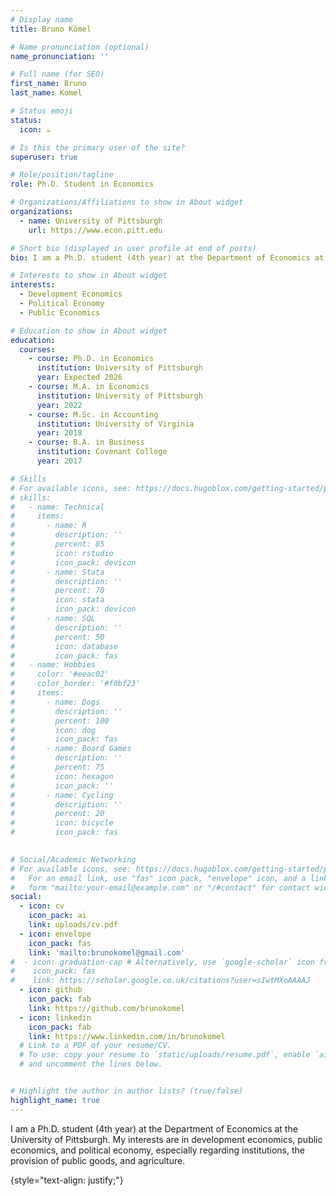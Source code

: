 ```yaml
---
# Display name
title: Bruno Kömel

# Name pronunciation (optional)
name_pronunciation: ''

# Full name (for SEO)
first_name: Bruno
last_name: Komel

# Status emoji
status:
  icon: ☕️

# Is this the primary user of the site?
superuser: true

# Role/position/tagline
role: Ph.D. Student in Economics

# Organizations/Affiliations to show in About widget
organizations:
  - name: University of Pittsburgh
    url: https://www.econ.pitt.edu

# Short bio (displayed in user profile at end of posts)
bio: I am a Ph.D. student (4th year) at the Department of Economics at the University of Pittsburgh. My interests are in development economics, public economics, and political economy, especially regarding institutions, the provision of public goods, and agriculture.

# Interests to show in About widget
interests:
  - Development Economics
  - Political Economy
  - Public Economics

# Education to show in About widget
education:
  courses:
    - course: Ph.D. in Economics
      institution: University of Pittsburgh
      year: Expected 2026
    - course: M.A. in Economics
      institution: University of Pittsburgh
      year: 2022
    - course: M.Sc. in Accounting
      institution: University of Virginia
      year: 2018
    - course: B.A. in Business
      institution: Covenant College
      year: 2017

# Skills
# For available icons, see: https://docs.hugoblox.com/getting-started/page-builder/#icons
# skills:
#   - name: Technical
#     items: 
#       - name: R
#         description: ''
#         percent: 85
#         icon: rstudio
#         icon_pack: devicon
#       - name: Stata
#         description: ''
#         percent: 70
#         icon: stata
#         icon_pack: devicon
#       - name: SQL
#         description: ''
#         percent: 50
#         icon: database
#         icon_pack: fas
#   - name: Hobbies
#     color: '#eeac02'
#     color_border: '#f0bf23'
#     items: 
#       - name: Dogs
#         description: ''
#         percent: 100
#         icon: dog
#         icon_pack: fas
#       - name: Board Games
#         description: ''
#         percent: 75
#         icon: hexagon
#         icon_pack: ''
#       - name: Cycling
#         description: ''
#         percent: 20
#         icon: bicycle
#         icon_pack: fas
   

# Social/Academic Networking
# For available icons, see: https://docs.hugoblox.com/getting-started/page-builder/#icons
#   For an email link, use "fas" icon pack, "envelope" icon, and a link in the
#   form "mailto:your-email@example.com" or "/#contact" for contact widget.
social:
  - icon: cv
    icon_pack: ai
    link: uploads/cv.pdf
  - icon: envelope
    icon_pack: fas
    link: 'mailto:brunokomel@gmail.com'
#  - icon: graduation-cap # Alternatively, use `google-scholar` icon from `ai` icon pack
#    icon_pack: fas
#    link: https://scholar.google.co.uk/citations?user=sIwtMXoAAAAJ
  - icon: github
    icon_pack: fab
    link: https://github.com/brunokomel
  - icon: linkedin
    icon_pack: fab
    link: https://www.linkedin.com/in/brunokomel
  # Link to a PDF of your resume/CV.
  # To use: copy your resume to `static/uploads/resume.pdf`, enable `ai` icons in `params.yaml`,
  # and uncomment the lines below.


# Highlight the author in author lists? (true/false)
highlight_name: true
---
```


 I am a Ph.D. student (4th year) at the Department of Economics at the University of Pittsburgh. My interests are in development economics, public economics, and political economy, especially regarding institutions, the provision of public goods, and agriculture.

{style="text-align: justify;"}
